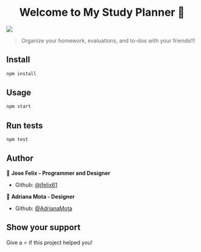<h1 align="center">Welcome to My Study Planner 👋</h1>
<p>
  <img src="https://img.shields.io/badge/version-0.1.0-blue.svg?cacheSeconds=2592000" />
</p>

> Organize your homework, evaluations, and to-dos with your friends!!!

## Install

```sh
npm install
```

## Usage

```sh
npm start
```

## Run tests

```sh
npm test
```

## Author

👤 **Jose Felix - Programmer and Designer**

- Github: [@jfelix61](https://github.com/Jfelix61)

👤 **Adriana Mota - Designer**

- Github: [@AdrianaMota](https://github.com/AdrianaMota)

## Show your support

Give a ⭐️ if this project helped you!
